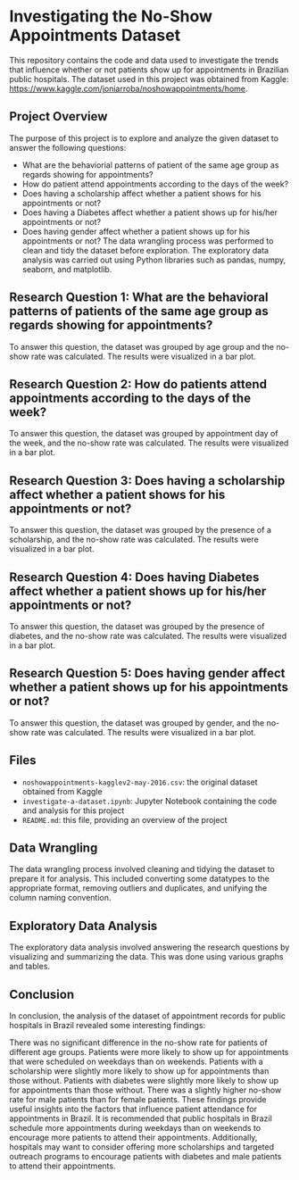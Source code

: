 # Investigating the No-Show Appointments Dataset
This repository contains the code and data used to investigate the trends that influence whether or not patients show up for appointments in Brazilian public hospitals. The dataset used in this project was obtained from Kaggle: https://www.kaggle.com/joniarroba/noshowappointments/home.

## Project Overview
The purpose of this project is to explore and analyze the given dataset to answer the following questions:

- What are the behaviorial patterns of patient of the same age group as regards showing for appointments?
- How do patient attend appointments according to the days of the week?
- Does having a scholarship affect whether a patient shows for his appointments or not?
- Does having a Diabetes affect whether a patient shows up for his/her appointments or not?
- Does having gender affect whether a patient shows up for his appointments or not?
The data wrangling process was performed to clean and tidy the dataset before exploration. The exploratory data analysis was carried out using Python libraries such as pandas, numpy, seaborn, and matplotlib.

## Research Question 1: What are the behavioral patterns of patients of the same age group as regards showing for appointments?
To answer this question, the dataset was grouped by age group and the no-show rate was calculated. The results were visualized in a bar plot.

## Research Question 2: How do patients attend appointments according to the days of the week?
To answer this question, the dataset was grouped by appointment day of the week, and the no-show rate was calculated. The results were visualized in a bar plot.

## Research Question 3: Does having a scholarship affect whether a patient shows for his appointments or not?
To answer this question, the dataset was grouped by the presence of a scholarship, and the no-show rate was calculated. The results were visualized in a bar plot.

## Research Question 4: Does having Diabetes affect whether a patient shows up for his/her appointments or not?
To answer this question, the dataset was grouped by the presence of diabetes, and the no-show rate was calculated. The results were visualized in a bar plot.

## Research Question 5: Does having gender affect whether a patient shows up for his appointments or not?
To answer this question, the dataset was grouped by gender, and the no-show rate was calculated. The results were visualized in a bar plot.


## Files
- `noshowappointments-kagglev2-may-2016.csv`: the original dataset obtained from Kaggle
- `investigate-a-dataset.ipynb`: Jupyter Notebook containing the code and analysis for this project
- `README.md`: this file, providing an overview of the project

## Data Wrangling
The data wrangling process involved cleaning and tidying the dataset to prepare it for analysis. This included converting some datatypes to the appropriate format, removing outliers and duplicates, and unifying the column naming convention.

## Exploratory Data Analysis
The exploratory data analysis involved answering the research questions by visualizing and summarizing the data. This was done using various graphs and tables.

## Conclusion
In conclusion, the analysis of the dataset of appointment records for public hospitals in Brazil revealed some interesting findings:

There was no significant difference in the no-show rate for patients of different age groups.
Patients were more likely to show up for appointments that were scheduled on weekdays than on weekends.
Patients with a scholarship were slightly more likely to show up for appointments than those without.
Patients with diabetes were slightly more likely to show up for appointments than those without.
There was a slightly higher no-show rate for male patients than for female patients.
These findings provide useful insights into the factors that influence patient attendance for appointments in Brazil. It is recommended that public hospitals in Brazil schedule more appointments during weekdays than on weekends to encourage more patients to attend their appointments. Additionally, hospitals may want to consider offering more scholarships and targeted outreach programs to encourage patients with diabetes and male patients to attend their appointments.



